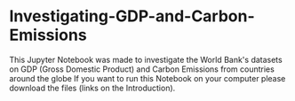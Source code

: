 # Investigating-GDP-and-Carbon-Emissions
This Jupyter Notebook was made to investigate the World Bank's datasets on GDP (Gross Domestic Product) and Carbon Emissions from countries around the globe
If you want to run this Notebook on your computer please download the files (links on the Introduction).
